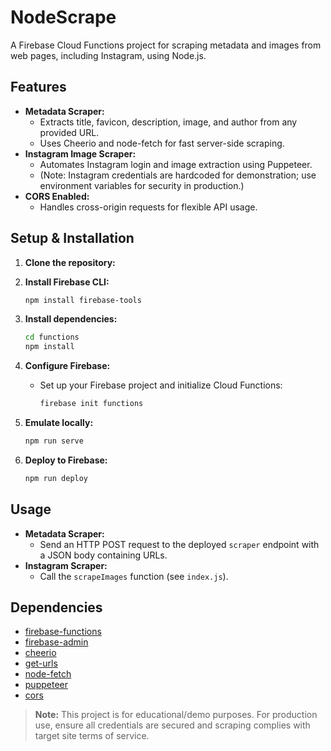 # NodeScrape

A Firebase Cloud Functions project for scraping metadata and images from web pages, including Instagram, using Node.js.

## Features

- **Metadata Scraper:**
  - Extracts title, favicon, description, image, and author from any provided URL.
  - Uses Cheerio and node-fetch for fast server-side scraping.
- **Instagram Image Scraper:**
  - Automates Instagram login and image extraction using Puppeteer.
  - (Note: Instagram credentials are hardcoded for demonstration; use environment variables for security in production.)
- **CORS Enabled:**
  - Handles cross-origin requests for flexible API usage.


## Setup & Installation

1. **Clone the repository:**

2. **Install Firebase CLI:**
   ```sh
   npm install firebase-tools
   ```
3. **Install dependencies:**
   ```sh
   cd functions
   npm install
   ```
4. **Configure Firebase:**
   - Set up your Firebase project and initialize Cloud Functions:
     ```sh
     firebase init functions
     ```
5. **Emulate locally:**
   ```sh
   npm run serve
   ```
6. **Deploy to Firebase:**
   ```sh
   npm run deploy
   ```

## Usage

- **Metadata Scraper:**
  - Send an HTTP POST request to the deployed `scraper` endpoint with a JSON body containing URLs.
- **Instagram Scraper:**
  - Call the `scrapeImages` function (see `index.js`).


## Dependencies
- [firebase-functions](https://www.npmjs.com/package/firebase-functions)
- [firebase-admin](https://www.npmjs.com/package/firebase-admin)
- [cheerio](https://www.npmjs.com/package/cheerio)
- [get-urls](https://www.npmjs.com/package/get-urls)
- [node-fetch](https://www.npmjs.com/package/node-fetch)
- [puppeteer](https://www.npmjs.com/package/puppeteer)
- [cors](https://www.npmjs.com/package/cors)


> **Note:** This project is for educational/demo purposes. For production use, ensure all credentials are secured and scraping complies with target site terms of service.
